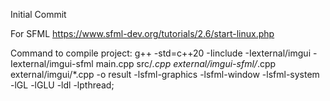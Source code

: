 Initial Commit

For SFML
https://www.sfml-dev.org/tutorials/2.6/start-linux.php

Command to compile project:
g++ -std=c++20 -Iinclude -Iexternal/imgui -Iexternal/imgui-sfml main.cpp src/*.cpp external/imgui-sfml/*.cpp external/imgui/*.cpp -o result -lsfml-graphics -lsfml-window -lsfml-system -lGL -lGLU -ldl -lpthread;
